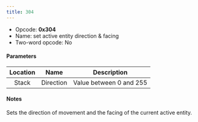 ```yaml
---
title: 304
---
```


-   Opcode: **0x304**
-   Name: set active entity direction & facing
-   Two-word opcode: No

#### Parameters

| Location |   Name    |       Description       |
|:--------:|:---------:|:-----------------------:|
|  Stack   | Direction | Value between 0 and 255 |

#### Notes

Sets the direction of movement and the facing of the current active entity.
